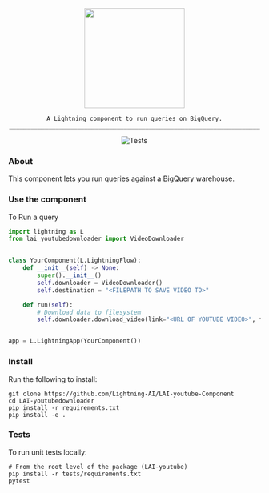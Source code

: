 <!---:lai-name: BigQuery--->

<div align="center">
<img src="static/big-query-icon.png" width="200px">

```
A Lightning component to run queries on BigQuery.
______________________________________________________________________
```

![Tests](https://github.com/PyTorchLightning/LAI-bigquery/actions/workflows/ci-testing.yml/badge.svg)

</div>

### About

This component lets you run queries against a BigQuery warehouse.

### Use the component

To Run a query

```python
import lightning as L
from lai_youtubedownloader import VideoDownloader


class YourComponent(L.LightningFlow):
    def __init__(self) -> None:
        super().__init__()
        self.downloader = VideoDownloader()
        self.destination = "<FILEPATH TO SAVE VIDEO TO>"

    def run(self):
        # Download data to filesystem
        self.downloader.download_video(link="<URL OF YOUTUBE VIDEO>", filename=self.destination)


app = L.LightningApp(YourComponent())
```

### Install

Run the following to install:

```shell
git clone https://github.com/Lightning-AI/LAI-youtube-Component
cd LAI-youtubedownloader
pip install -r requirements.txt
pip install -e .
```

### Tests

To run unit tests locally:

```shell
# From the root level of the package (LAI-youtube)
pip install -r tests/requirements.txt
pytest
```
